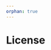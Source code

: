 ```yaml
---
orphan: true
---
```


# License

```{include} ../LICENSE

```
                                                                                                                                                                                                                                                                                                 